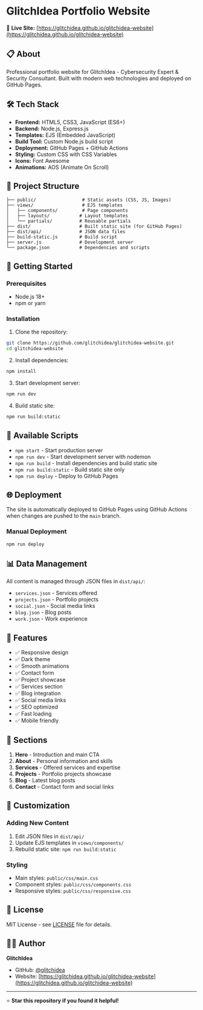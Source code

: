 # GlitchIdea Portfolio Website

🚀 **Live Site:** [https://glitchidea.github.io/glitchidea-website](https://glitchidea.github.io/glitchidea-website)

## 📋 About

Professional portfolio website for GlitchIdea - Cybersecurity Expert & Security Consultant. Built with modern web technologies and deployed on GitHub Pages.

## 🛠️ Tech Stack

- **Frontend:** HTML5, CSS3, JavaScript (ES6+)
- **Backend:** Node.js, Express.js
- **Templates:** EJS (Embedded JavaScript)
- **Build Tool:** Custom Node.js build script
- **Deployment:** GitHub Pages + GitHub Actions
- **Styling:** Custom CSS with CSS Variables
- **Icons:** Font Awesome
- **Animations:** AOS (Animate On Scroll)

## 📁 Project Structure

```
├── public/                 # Static assets (CSS, JS, Images)
├── views/                  # EJS templates
│   ├── components/         # Page components
│   ├── layouts/           # Layout templates
│   └── partials/          # Reusable partials
├── dist/                  # Built static site (for GitHub Pages)
├── dist/api/              # JSON data files
├── build-static.js        # Build script
├── server.js              # Development server
└── package.json           # Dependencies and scripts
```

## 🚀 Getting Started

### Prerequisites

- Node.js 18+ 
- npm or yarn

### Installation

1. Clone the repository:
```bash
git clone https://github.com/glitchidea/glitchidea-website.git
cd glitchidea-website
```

2. Install dependencies:
```bash
npm install
```

3. Start development server:
```bash
npm run dev
```

4. Build static site:
```bash
npm run build:static
```

## 📝 Available Scripts

- `npm start` - Start production server
- `npm run dev` - Start development server with nodemon
- `npm run build` - Install dependencies and build static site
- `npm run build:static` - Build static site only
- `npm run deploy` - Deploy to GitHub Pages

## 🌐 Deployment

The site is automatically deployed to GitHub Pages using GitHub Actions when changes are pushed to the `main` branch.

### Manual Deployment

```bash
npm run deploy
```

## 📊 Data Management

All content is managed through JSON files in `dist/api/`:

- `services.json` - Services offered
- `projects.json` - Portfolio projects
- `social.json` - Social media links
- `blog.json` - Blog posts
- `work.json` - Work experience

## 🎨 Features

- ✅ Responsive design
- ✅ Dark theme
- ✅ Smooth animations
- ✅ Contact form
- ✅ Project showcase
- ✅ Services section
- ✅ Blog integration
- ✅ Social media links
- ✅ SEO optimized
- ✅ Fast loading
- ✅ Mobile friendly

## 📱 Sections

1. **Hero** - Introduction and main CTA
2. **About** - Personal information and skills
3. **Services** - Offered services and expertise
4. **Projects** - Portfolio projects showcase
5. **Blog** - Latest blog posts
6. **Contact** - Contact form and social links

## 🔧 Customization

### Adding New Content

1. Edit JSON files in `dist/api/`
2. Update EJS templates in `views/components/`
3. Rebuild static site: `npm run build:static`

### Styling

- Main styles: `public/css/main.css`
- Component styles: `public/css/components.css`
- Responsive styles: `public/css/responsive.css`

## 📄 License

MIT License - see [LICENSE](LICENSE) file for details.

## 👨‍💻 Author

**GlitchIdea**
- GitHub: [@glitchidea](https://github.com/glitchidea)
- Website: [https://glitchidea.github.io/glitchidea-website](https://glitchidea.github.io/glitchidea-website)


---

⭐ **Star this repository if you found it helpful!**
